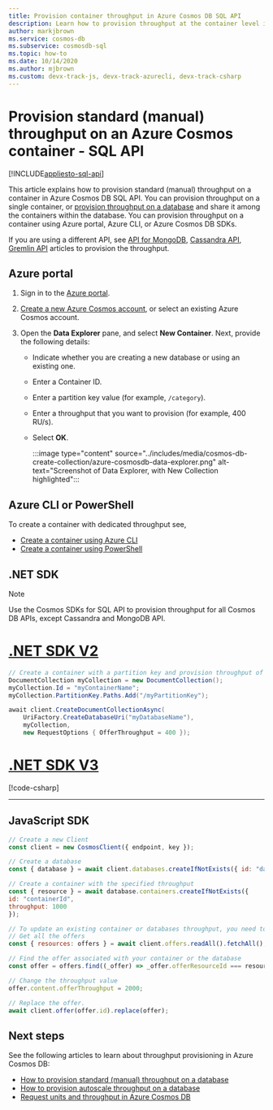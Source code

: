 ```yaml
---
title: Provision container throughput in Azure Cosmos DB SQL API
description: Learn how to provision throughput at the container level in Azure Cosmos DB SQL API using Azure portal, CLI, PowerShell and various other SDKs. 
author: markjbrown
ms.service: cosmos-db
ms.subservice: cosmosdb-sql
ms.topic: how-to
ms.date: 10/14/2020
ms.author: mjbrown
ms.custom: devx-track-js, devx-track-azurecli, devx-track-csharp
---
```


# Provision standard (manual) throughput on an Azure Cosmos container - SQL API
[!INCLUDE[appliesto-sql-api](includes/appliesto-sql-api.md)]

This article explains how to provision standard (manual) throughput on a container in Azure Cosmos DB SQL API. You can provision throughput on a single container, or [provision throughput on a database](how-to-provision-database-throughput.md) and share it among the containers within the database. You can provision throughput on a container using Azure portal, Azure CLI, or Azure Cosmos DB SDKs.

If you are using a different API, see [API for MongoDB](how-to-provision-throughput-mongodb.md), [Cassandra API](how-to-provision-throughput-cassandra.md), [Gremlin API](how-to-provision-throughput-gremlin.md) articles to provision the throughput.

## Azure portal

1. Sign in to the [Azure portal](https://portal.azure.com/).

1. [Create a new Azure Cosmos account](create-sql-api-dotnet.md#create-account), or select an existing Azure Cosmos account.

1. Open the **Data Explorer** pane, and select **New Container**. Next, provide the following details:

   * Indicate whether you are creating a new database or using an existing one.
   * Enter a Container ID.
   * Enter a partition key value (for example, `/category`).
   * Enter a throughput that you want to provision (for example, 400 RU/s).
   * Select **OK**.

     :::image type="content" source="../includes/media/cosmos-db-create-collection/azure-cosmosdb-data-explorer.png" alt-text="Screenshot of Data Explorer, with New Collection highlighted":::

## Azure CLI or PowerShell

To create a container with dedicated throughput see,

* [Create a container using Azure CLI](manage-with-cli.md#create-a-container)
* [Create a container using PowerShell](manage-with-powershell.md#create-container)

## .NET SDK

> [!Note]
> Use the Cosmos SDKs for SQL API to provision throughput for all Cosmos DB APIs, except Cassandra and MongoDB API.

# [.NET SDK V2](#tab/dotnetv2)

```csharp
// Create a container with a partition key and provision throughput of 400 RU/s
DocumentCollection myCollection = new DocumentCollection();
myCollection.Id = "myContainerName";
myCollection.PartitionKey.Paths.Add("/myPartitionKey");

await client.CreateDocumentCollectionAsync(
    UriFactory.CreateDatabaseUri("myDatabaseName"),
    myCollection,
    new RequestOptions { OfferThroughput = 400 });
```

# [.NET SDK V3](#tab/dotnetv3)

[!code-csharp[](~/samples-cosmosdb-dotnet-v3/Microsoft.Azure.Cosmos/tests/Microsoft.Azure.Cosmos.Tests/SampleCodeForDocs/ContainerDocsSampleCode.cs?name=ContainerCreateWithThroughput)]

---

## JavaScript SDK

```javascript
// Create a new Client
const client = new CosmosClient({ endpoint, key });

// Create a database
const { database } = await client.databases.createIfNotExists({ id: "databaseId" });

// Create a container with the specified throughput
const { resource } = await database.containers.createIfNotExists({
id: "containerId",
throughput: 1000
});

// To update an existing container or databases throughput, you need to user the offers API
// Get all the offers
const { resources: offers } = await client.offers.readAll().fetchAll();

// Find the offer associated with your container or the database
const offer = offers.find((_offer) => _offer.offerResourceId === resource._rid);

// Change the throughput value
offer.content.offerThroughput = 2000;

// Replace the offer.
await client.offer(offer.id).replace(offer);
```

## Next steps

See the following articles to learn about throughput provisioning in Azure Cosmos DB:

* [How to provision standard (manual) throughput on a database](how-to-provision-database-throughput.md)
* [How to provision autoscale throughput on a database](how-to-provision-autoscale-throughput.md)
* [Request units and throughput in Azure Cosmos DB](request-units.md)
